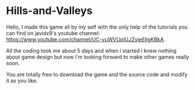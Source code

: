 # Hills-and-Valleys

Hello, I made this game all by my self with the only help of the tutorials you can find on javidx9's youtube channel:
https://www.youtube.com/channel/UC-yuWVUplUJZvieEligKBkA .

All the coding took me about 5 days and when i started i knew nothing about game design but now i'm looking forward to make
other games really soon.

You are totally free to download the game and the source code and modify it as you like.
